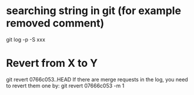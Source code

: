 # searching string in git (for example removed comment)
git log -p -S xxx

# Revert from X to Y
git revert 0766c053..HEAD
If there are merge requests in the log, you need to revert them one by:
git revert 07666c053 -m 1